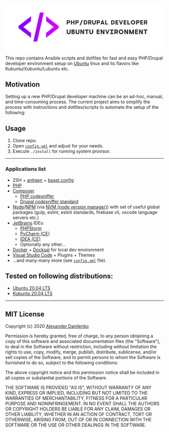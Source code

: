 ![Logo](logo.png)

This repo contains Ansible scripts and dotfiles for fast and easy PHP/Drupal developer environment setup on [Ubuntu](https://ubuntu.com/) linux and its flavors like Kubuntu/Xubuntu/Lubuntu etc. 

## Motivation
Setting up a new PHP/Drupal developer machine can be an ad-hoc, manual, and time-consuming process. The current project aims to simplify the process with instructions and dotfiles/scripts to automate the setup of the following:


## Usage

1. Clone repo.
2. Open [`config.yml`](config.yml) and adjust for your needs.
3. Execute `./install` for running system provisor.

---

### Applications list

- ZSH + [antigen](https://github.com/zsh-users/antigen) + [beast config](home/.zshrc)
- [PHP](https://www.php.net/)
- [Composer](https://getcomposer.org/)
  - [PHP codesniffer](https://github.com/squizlabs/PHP_CodeSniffer)
  - [Drupal codesniffer standard](https://git.drupalcode.org/project/coder/tree/8.x-3.x/coder_sniffer)
- [Node](https://nodejs.org/en/)/[NPM](https://www.npmjs.com/) (via [NVM (node version manager)](https://github.com/nvm-sh/nvm)) with set of useful global packages (gulp, eslint, eslint standards, firebase cli, vscode language servers etc.)
- [JetBrains](https://www.jetbrains.com/) IDEs:
  - [PHPStorm](https://snapcraft.io/phpstorm)
  - [PyCharm (CE)](https://snapcraft.io/pycharm-community)
  - [IDEA (CE)](https://snapcraft.io/intellij-idea-community)
  - Optionally any other...
- [Docker](https://www.docker.com/) + [Docksal](https://docksal.io/) for local dev environment
- [Visual Studio Code](https://code.visualstudio.com/) + Plugins + Themes
- ...and many-many more (see [`config.yml`](config.yml) file).

## Tested on following distributions:
- [Ubuntu 20.04 LTS](https://ubuntu.com/)
- [Kubuntu 20.04 LTS](https://kubuntu.org/)

- - -

## MIT License

Copyright (c) 2020 [Alexander Danilenko](https://github.com/alexander-danilenko)

Permission is hereby granted, free of charge, to any person obtaining a copy
of this software and associated documentation files (the "Software"), to deal
in the Software without restriction, including without limitation the rights
to use, copy, modify, merge, publish, distribute, sublicense, and/or sell
copies of the Software, and to permit persons to whom the Software is
furnished to do so, subject to the following conditions:

The above copyright notice and this permission notice shall be included in all
copies or substantial portions of the Software.

THE SOFTWARE IS PROVIDED "AS IS", WITHOUT WARRANTY OF ANY KIND, EXPRESS OR
IMPLIED, INCLUDING BUT NOT LIMITED TO THE WARRANTIES OF MERCHANTABILITY,
FITNESS FOR A PARTICULAR PURPOSE AND NONINFRINGEMENT. IN NO EVENT SHALL THE
AUTHORS OR COPYRIGHT HOLDERS BE LIABLE FOR ANY CLAIM, DAMAGES OR OTHER
LIABILITY, WHETHER IN AN ACTION OF CONTRACT, TORT OR OTHERWISE, ARISING FROM,
OUT OF OR IN CONNECTION WITH THE SOFTWARE OR THE USE OR OTHER DEALINGS IN THE
SOFTWARE.
